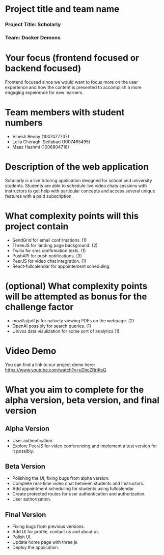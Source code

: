 # Project title and team name

### Project Title: Scholarly

### Team: Docker Demons

# Your focus (frontend focused or backend focused)

Frontend focused since we would want to focus more on the user experience and how the content is presented to accomplish a more engaging expeirence for new learners.

# Team members with student numbers

- Vinesh Benny (1007077707)
- Leila Cheraghi Seifabad (1007465495)
- Maaz Hashmi (1006804718)

# Description of the web application

Scholarly is a live tutoring application designed for school and university students. Students are able to schedule live video chats sessions with instructors to get help with particular concepts and access several unique features with a paid subscription.

# What complexity points will this project contain

- SendGrid for email confirmations. (1)
- ThreeJS for landing page background. (2)
- Twilio for sms confirmation texts. (1)
- PushAPI for push notifications. (3)
- PeerJS for video chat integration. (1)
- React-fullcalendar for appointement scheduling.

# (optional) What complexity points will be attempted as bonus for the challenge factor

- mozilla/pdf.js for natively viewing PDFs on the webpage. (2)
- OpenAI possibly for search queries. (1)
- Univos data visulization for some sort of analytics (1)

# Video Demo
You can find a link to our project demo here:
https://www.youtube.com/watch?v=uDhcZRriKeQ

# What you aim to complete for the alpha version, beta version, and final version

## Alpha Version

- User authentication.
- Explore PeerJS for video conferencing and implement a test version for it possibly.

## Beta Version

- Polishing the UI, fixing bugs from alpha version.
- Complete real-time video chat between students and instructors.
- Add appointment scheduling for students using fullcalendar
- Create protected routes for user authentication and authorization.
- User authorization.

## Final Version

- Fixing bugs from previous versions.
- Add UI for profile, contact us and about us.
- Polish UI.
- Update home page with three js.
- Deploy the application.
